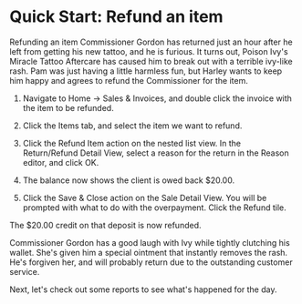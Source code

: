 # Quick Start: Refund an item

Refunding an item
Commissioner Gordon has returned just an hour after he left from getting his new tattoo, and he is furious. It turns out, Poison Ivy's Miracle Tattoo Aftercare has caused him to break out with a terrible ivy-like rash. Pam was just having a little harmless fun, but Harley wants to keep him happy and agrees to refund the Commissioner for the item.

1. Navigate to Home -> Sales & Invoices, and double click the invoice with the item to be refunded.



2. Click the Items tab, and select the item we want to refund.



3. Click the Refund Item action on the nested list view. In the Return/Refund Detail View, select a reason for the return in the Reason editor, and click OK.



4. The balance now shows the client is owed back $20.00.



5. Click the Save & Close action on the Sale Detail View. You will be prompted with what to do with the overpayment. Click the Refund tile.





The $20.00 credit on that deposit is now refunded.

Commissioner Gordon has a good laugh with Ivy while tightly clutching his wallet. She's given him a special ointment that instantly removes the rash. He's forgiven her, and will probably return due to the outstanding customer service.

Next, let's check out some reports to see what's happened for the day.